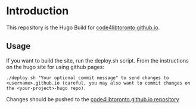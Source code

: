 # Introduction

This repository is the Hugo Build for [code4libtoronto.github.io](http://code4libtoronto.github.io).

## Usage

If you want to build the site, run the deploy.sh script. From the instructions on the hugo site for using github pages:

```
./deploy.sh "Your optional commit message" to send changes to <username>.github.io (careful, you may also want to commit changes on the <your-project>-hugo repo).

```

Changes should be pushed to the [code4libtoronto.github.io repository](https://github.com/code4libtoronto/code4libtoronto.github.io)

